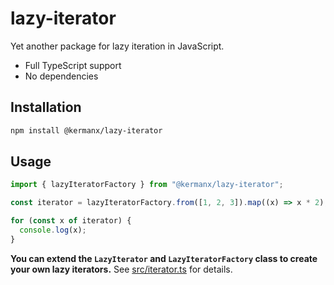 # lazy-iterator

Yet another package for lazy iteration in JavaScript.

- Full TypeScript support
- No dependencies

## Installation

```bash
npm install @kermanx/lazy-iterator
```

## Usage

```typescript
import { lazyIteratorFactory } from "@kermanx/lazy-iterator";

const iterator = lazyIteratorFactory.from([1, 2, 3]).map((x) => x * 2);

for (const x of iterator) {
  console.log(x);
}
```

**You can extend the `LazyIterator` and `LazyIteratorFactory` class to create your own lazy iterators.** See [src/iterator.ts](./src/iterator.ts) for details.
